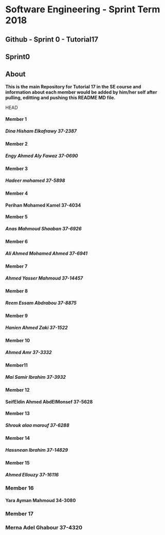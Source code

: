 
# **Software Engineering - Sprint Term 2018**
## Github - Sprint 0 - Tutorial17



## Sprint0

## About
   **This is the main Repository for Tutorial 17 in the SE course and information about each member would be added by him/her self after pulling, editting and pushing this README MD file.**

 HEAD



#### Member 1
##### Dina Hisham Elkafrawy 37-2387

#### Member 2
##### Engy Ahmed Aly Fawaz 37-0690

#### Member 3
##### Hadeer mohamed 37-5898

#### Member 4
#### Perihan Mohamed Kamel 37-4034

#### Member 5
##### Anas Mahmoud Shaaban 37-6926

#### Member 6
##### Ali Ahmed Mohamed Ahmed 37-6941

#### Member 7
##### Ahmed Yasser Mahmoud 37-14457

#### Member 8
##### Reem Essam Abdrabou 37-8875

#### Member 9
##### Hanien Ahmed Zaki 37-1522


#### Member 10
##### Ahmed Amr 37-3332


#### Member11
##### Mai Samir Ibrahim 37-3932

#### Member 12
#### SeifEldin Ahmed AbdElMonsef 37-5628

#### Member 13
##### Shrouk alaa marouf 37-6288

#### Member 14
##### Hassnean Ibrahim 37-14829

#### Member 15
##### Ahmed Ellouzy  37-16116

### Member 16
#### Yara Ayman Mahmoud 34-3080

### Member 17
### Merna Adel Ghabour 37-4320
